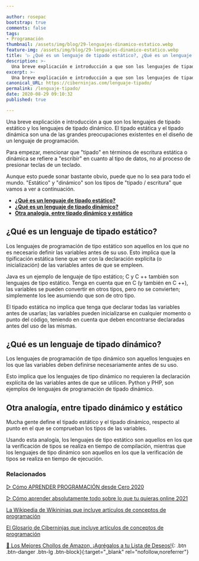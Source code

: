 ```yaml
---

author: rosepac
bootstrap: true
comments: false
tags:
- Programación
thumbnail: /assets/img/blog/29-lenguajes-dinamico-estatico.webp
feature-img: /assets/img/blog/29-lenguajes-dinamico-estatico.webp
title: '▷ ¿Qué es un lenguaje de tipado estático?, ¿Qué es un lenguaje de tipado dinámico?'
description: >-
  Una breve explicación e introducción a que son los lenguajes de tipado estático y los lenguajes de tipado dinámico. El tipado estática y el tipado dinámica son una de las grandes preocupaciones existentes en el diseño de un lenguaje de programación.
excerpt: >-
  Una breve explicación e introducción a que son los lenguajes de tipado estático y los lenguajes de tipado dinámico. El tipado estática y el tipado dinámica son una de las grandes preocupaciones existentes en el diseño de un lenguaje de programación.
canonical_URL: https://ciberninjas.com/lenguaje-tipado/
permalink: /lenguaje-tipado/
date: 2020-08-29 09:10:32
published: true

---
```


Una breve explicación e introducción a que son los lenguajes de tipado estático y los lenguajes de tipado dinámico. El tipado estática y el tipado dinámica son una de las grandes preocupaciones existentes en el diseño de un lenguaje de programación.

Para empezar, mencionar que "tipado" en términos de escritura estática o dinámica se refiere a "escribir" en cuanto al tipo de datos, no al proceso de presionar teclas de un teclado.

Aunque esto puede sonar bastante obvio, puede que no lo sea para todo el mundo. "Estático" y "dinámico" son los tipos de "tipado / escritura" que vamos a ver a continuación.

- [**¿Qué es un lenguaje de tipado estático?**](#qué-es-un-lenguaje-de-tipado-estático)
- [**¿Qué es un lenguaje de tipado dinámico?**](#qué-es-un-lenguaje-de-tipado-dinámico)
- [**Otra analogía, entre tipado dinámico y estático**](#otra-analogía-entre-tipado-dinámico-y-estático)

## **¿Qué es un lenguaje de tipado estático?**

Los lenguajes de programación de tipo estático son aquellos en los que no es necesario definir las variables antes de su uso. Esto implica que la tipificación estática tiene que ver con la declaración explícita (o inicialización) de las variables antes de que se empleen.

Java es un ejemplo de lenguaje de tipo estático; C y C ++ también son lenguajes de tipo estático. Tenga en cuenta que en C (y también en C ++), las variables se pueden convertir en otros tipos, pero no se convierten; simplemente los lee asumiendo que son de otro tipo.

El tipado estática no implica que tenga que declarar todas las variables antes de usarlas; las variables pueden inicializarse en cualquier momento o punto del código, teniendo en cuenta que deben encontrarse declaradas antes del uso de las mismas.

## **¿Qué es un lenguaje de tipado dinámico?**

Los lenguajes de programación de tipo dinámico son aquellos lenguajes en los que las variables deben definirse necesariamente antes de su uso.

Esto implica que los lenguajes de tipo dinámico no requieren la declaración explícita de las variables antes de que se utilicen. Python y PHP, son ejemplos de lenguajes de programación de tipado dinámico.

## **Otra analogía, entre tipado dinámico y estático**

Mucha gente define el tipado estático y el tipado dinámico, respecto al punto en el que se comprueban los tipos de las variables.

Usando esta analogía, los lenguajes de tipo estático son aquellos en los que la verificación de tipos se realiza en tiempo de compilación, mientras que los lenguajes de tipo dinámico son aquellos en los que la verificación de tipos se realiza en tiempo de ejecución.

### **Relacionados** <!-- omit in toc -->

[▷ Cómo APRENDER PROGRAMACIÓN desde Cero 2020](https://ciberninjas.com/programar/)

[▷ Cómo aprender absolutamente todo sobre lo que tu quieras online 2021](https://ciberninjas.com/aprender/)

[La Wikipedia de Wikininjas que incluye artículos de conceptos de programación](https://ciberninjas.com/wiki/)

[El Glosario de Ciberninjas que incluye artículos de conceptos de programación](https://ciberninjas.com/glosario/)

[🛒 Los Mejores Chollos de Amazon, ¡Agrégalos a tu Lista de Deseos!](/amazon/ "Los Mejores Chollos de Amazon, Ofertas Flash, Black Monday y Amazon Prime Day"){: .btn .btn-danger .btn-lg .btn-block}{:target="_blank" rel="nofollow,noreferrer"}
<!-- https://www.sitepoint.com/typing-versus-dynamic-typing/ -->